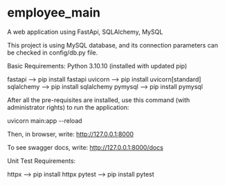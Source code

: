 # employee_main
A web application using FastApi, SQLAlchemy, MySQL

This project is using MySQL database, and its connection parameters can be checked in config/db.py file.

Basic Requirements:
Python 3.10.10 (installed with updated pip)

fastapi --> pip install fastapi 
uvicorn --> pip install uvicorn[standard]
sqlalchemy --> pip install sqlalchemy
pymysql --> pip install pymysql

After all the pre-requisites are installed, use this command (with administrator rights) to run the application:

uvicorn main:app --reload

Then, in browser, write: http://127.0.0.1:8000

To see swagger docs, write: http://127.0.0.1:8000/docs


Unit Test Requirements:

httpx --> pip install httpx
pytest --> pip install pytest

